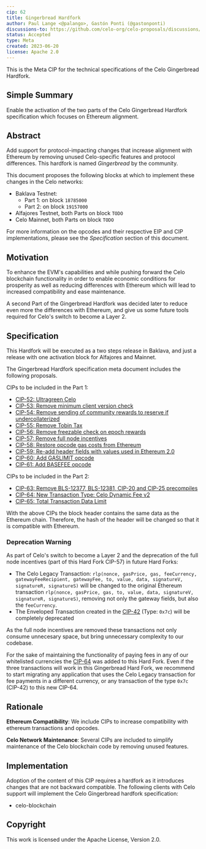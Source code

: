 ```yaml
---
cip: 62
title: Gingerbread Hardfork
author: Paul Lange <@palango>, Gastón Ponti (@gastonponti)
discussions-to: https://github.com/celo-org/celo-proposals/discussions/378
status: Accepted
type: Meta
created: 2023-06-20
license: Apache 2.0
---
```


This is the Meta CIP for the technical specifications of the Celo Gingerbread Hardfork.

## Simple Summary

Enable the activation of the two parts of the Celo Gingerbread Hardfork specification which focuses on Ethereum alignment.

## Abstract

Add support for protocol-impacting changes that increase alignment with Ethereum by removing unused Celo-specific features and protocol differences. This hardfork is named _Gingerbread_ by the community.

This document proposes the following blocks at which to implement these changes in the Celo networks:

- Baklava Testnet:
  - Part 1: on block `18785000`
  - Part 2: on block `19157000`
- Alfajores Testnet, both Parts on block `TODO`
- Celo Mainnet, both Parts on block `TODO`

For more information on the opcodes and their respective EIP and CIP implementations, please see the _Specification_ section of this document.

## Motivation

To enhance the EVM's capabilities and while pushing forward the Celo blockchain functionality in order to enable economic conditions for prosperity as well as reducing differences with Ethereum which will lead to increased compatibility and ease maintenance.

A second Part of the Gingerbread Hardfork was decided later to reduce even more the differences with Ethereum, and give us some future tools required for Celo's switch to become a Layer 2.

## Specification

This Hardfork will be executed as a two steps release in Baklava, and just a release with one activation block for Alfajores and Mainnet.

The Gingerbread Hardfork specification meta document includes the following proposals.

CIPs to be included in the Part 1:

- [CIP-52: Ultragreen Celo](https://github.com/celo-org/celo-proposals/blob/master/CIPs/cip-0052.md)
- [CIP-53: Remove minimum client version check](https://github.com/celo-org/celo-proposals/blob/master/CIPs/cip-0053.md)
- [CIP-54: Remove sending of community rewards to reserve if undercollaterized](https://github.com/celo-org/celo-proposals/blob/master/CIPs/cip-0054.md)
- [CIP-55: Remove Tobin Tax](https://github.com/celo-org/celo-proposals/blob/master/CIPs/cip-0055.md)
- [CIP-56: Remove freezable check on epoch rewards](https://github.com/celo-org/celo-proposals/blob/master/CIPs/cip-0056.md)
- [CIP-57: Remove full node incentives](https://github.com/celo-org/celo-proposals/blob/master/CIPs/cip-0057.md)
- [CIP-58: Restore opcode gas costs from Ethereum](https://github.com/celo-org/celo-proposals/blob/master/CIPs/cip-0058.md)
- [CIP-59: Re-add header fields with values used in Ethereum 2.0](https://github.com/celo-org/celo-proposals/blob/master/CIPs/cip-0059.md)
- [CIP-60: Add GASLIMIT opcode](https://github.com/celo-org/celo-proposals/blob/master/CIPs/cip-0060.md)
- [CIP-61: Add BASEFEE opcode](https://github.com/celo-org/celo-proposals/blob/master/CIPs/cip-0061.md)

CIPs to be included in the Part 2:

- [CIP-63: Remove BLS-12377, BLS-12381, CIP-20 and CIP-25 precompiles](https://github.com/celo-org/celo-proposals/blob/master/CIPs/cip-0063.md)
- [CIP-64: New Transaction Type: Celo Dynamic Fee v2](https://github.com/celo-org/celo-proposals/blob/master/CIPs/cip-0064.md)
- [CIP-65: Total Transaction Data Limit](https://github.com/celo-org/celo-proposals/blob/master/CIPs/cip-0065.md)

With the above CIPs the block header contains the same data as the Ethereum chain. Therefore, the hash of the header will be changed so that it is compatible with Ethereum.

### Deprecation Warning

As part of Celo's switch to become a Layer 2 and the deprecation of the full node incentives (part of this Hard Fork CIP-57) in future Hard Forks:

- The Celo Legacy Transaction: `rlp(nonce, gasPrice, gas, feeCurrency, gatewayFeeRecipient, gatewayFee, to, value, data, signatureV, signatureR, signatureS)` will be changed to the original Ethereum transaction `rlp(nonce, gasPrice, gas, to, value, data, signatureV, signatureR, signatureS)`, removing not only the gateway fields, but also the `feeCurrency`.
- The Enveloped Transaction created in the [CIP-42](https://github.com/celo-org/celo-proposals/blob/master/CIPs/cip-0042.md) (Type: `0x7c`) will be completely deprecated

As the full node incentives are removed these transactions not only consume unnecesary space, but bring unnecessary complexity to our codebase.

For the sake of maintaining the functionality of paying fees in any of our whitelisted currencies the [CIP-64](https://github.com/celo-org/celo-proposals/blob/master/CIPs/cip-0064.md) was added to this Hard Fork. Even if the three transactions will work in this Gingerbread Hard Fork, we recommend to start migrating any application that uses the Celo Legacy transaction for fee payments in a different currency, or any transaction of the type `0x7c` (CIP-42) to this new CIP-64.

## Rationale

__Ethereum Compatibility__: We include CIPs to increase compatibility with ethereum transactions and opcodes.

__Celo Network Maintenance__: Several CIPs are included to simplify maintenance of the Celo blockchain code by removing unused features.

## Implementation

Adoption of the content of this CIP requires a hardfork as it introduces changes that are not backward compatible. The following clients with Celo support will implement the Celo Gingerbread hardfork specification:

- celo-blockchain

## Copyright

This work is licensed under the Apache License, Version 2.0.
